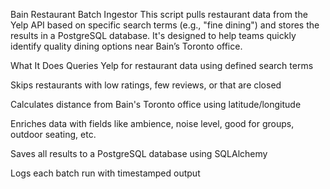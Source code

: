 Bain Restaurant Batch Ingestor
This script pulls restaurant data from the Yelp API based on specific search terms (e.g., "fine dining") and stores the results in a PostgreSQL database. It's designed to help teams quickly identify quality dining options near Bain’s Toronto office.

What It Does
Queries Yelp for restaurant data using defined search terms

Skips restaurants with low ratings, few reviews, or that are closed

Calculates distance from Bain's Toronto office using latitude/longitude

Enriches data with fields like ambience, noise level, good for groups, outdoor seating, etc.

Saves all results to a PostgreSQL database using SQLAlchemy

Logs each batch run with timestamped output